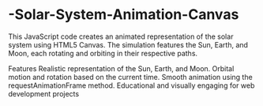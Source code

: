 # -Solar-System-Animation-Canvas
This JavaScript code creates an animated representation of the solar system using HTML5 Canvas. The simulation features the Sun, Earth, and Moon, each rotating and orbiting in their respective paths. 

Features
Realistic representation of the Sun, Earth, and Moon.
Orbital motion and rotation based on the current time.
Smooth animation using the requestAnimationFrame method.
Educational and visually engaging for web development projects
